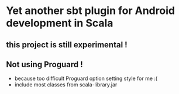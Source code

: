 # Yet another sbt plugin for Android development in Scala

## this project is still experimental !

## Not using Proguard !
* because too difficult Proguard option setting style for me :(
* include most classes from scala-library.jar

